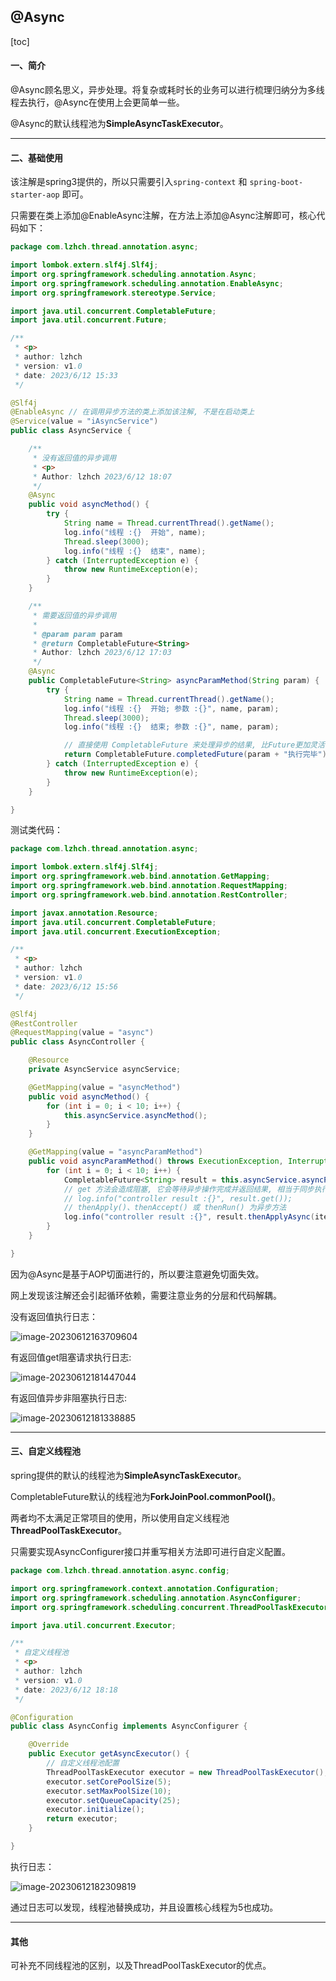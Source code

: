 ## @Async

[toc]

#### 一、简介

@Async顾名思义，异步处理。将复杂或耗时长的业务可以进行梳理归纳分为多线程去执行，@Async在使用上会更简单一些。

@Async的默认线程池为**SimpleAsyncTaskExecutor**。

---

#### 二、基础使用

该注解是spring3提供的，所以只需要引入`spring-context` 和 `spring-boot-starter-aop` 即可。

只需要在类上添加@EnableAsync注解，在方法上添加@Async注解即可，核心代码如下：

~~~java
package com.lzhch.thread.annotation.async;

import lombok.extern.slf4j.Slf4j;
import org.springframework.scheduling.annotation.Async;
import org.springframework.scheduling.annotation.EnableAsync;
import org.springframework.stereotype.Service;

import java.util.concurrent.CompletableFuture;
import java.util.concurrent.Future;

/**
 * <p>
 * author: lzhch
 * version: v1.0
 * date: 2023/6/12 15:33
 */

@Slf4j
@EnableAsync // 在调用异步方法的类上添加该注解, 不是在启动类上
@Service(value = "iAsyncService")
public class AsyncService {

    /**
     * 没有返回值的异步调用
     * <p>
     * Author: lzhch 2023/6/12 18:07
     */
    @Async
    public void asyncMethod() {
        try {
            String name = Thread.currentThread().getName();
            log.info("线程 :{}  开始", name);
            Thread.sleep(3000);
            log.info("线程 :{}  结束", name);
        } catch (InterruptedException e) {
            throw new RuntimeException(e);
        }
    }

    /**
     * 需要返回值的异步调用
     *
     * @param param param
     * @return CompletableFuture<String>
     * Author: lzhch 2023/6/12 17:03
     */
    @Async
    public CompletableFuture<String> asyncParamMethod(String param) {
        try {
            String name = Thread.currentThread().getName();
            log.info("线程 :{}  开始; 参数 :{}", name, param);
            Thread.sleep(3000);
            log.info("线程 :{}  结束; 参数 :{}", name, param);

            // 直接使用 CompletableFuture 来处理异步的结果, 比Future更加灵活
            return CompletableFuture.completedFuture(param + "执行完毕");
        } catch (InterruptedException e) {
            throw new RuntimeException(e);
        }
    }

}
~~~

测试类代码：

~~~java
package com.lzhch.thread.annotation.async;

import lombok.extern.slf4j.Slf4j;
import org.springframework.web.bind.annotation.GetMapping;
import org.springframework.web.bind.annotation.RequestMapping;
import org.springframework.web.bind.annotation.RestController;

import javax.annotation.Resource;
import java.util.concurrent.CompletableFuture;
import java.util.concurrent.ExecutionException;

/**
 * <p>
 * author: lzhch
 * version: v1.0
 * date: 2023/6/12 15:56
 */

@Slf4j
@RestController
@RequestMapping(value = "async")
public class AsyncController {

    @Resource
    private AsyncService asyncService;

    @GetMapping(value = "asyncMethod")
    public void asyncMethod() {
        for (int i = 0; i < 10; i++) {
            this.asyncService.asyncMethod();
        }
    }

    @GetMapping(value = "asyncParamMethod")
    public void asyncParamMethod() throws ExecutionException, InterruptedException {
        for (int i = 0; i < 10; i++) {
            CompletableFuture<String> result = this.asyncService.asyncParamMethod(String.valueOf(i));
            // get 方法会造成阻塞, 它会等待异步操作完成并返回结果, 相当于同步执行
            // log.info("controller result :{}", result.get());
            // thenApply()、thenAccept() 或 thenRun() 为异步方法
            log.info("controller result :{}", result.thenApplyAsync(item-> item));
        }
    }

}
~~~

因为@Async是基于AOP切面进行的，所以要注意避免切面失效。

网上发现该注解还会引起循环依赖，需要注意业务的分层和代码解耦。

没有返回值执行日志：

![image-20230612163709604](pic/image-20230612163709604.png)

有返回值get阻塞请求执行日志:

![image-20230612181447044](pic/image-20230612181447044.png)

有返回值异步非阻塞执行日志:

![image-20230612181338885](pic/image-20230612181338885.png)

---

#### 三、自定义线程池

spring提供的默认的线程池为**SimpleAsyncTaskExecutor**。

CompletableFuture默认的线程池为**ForkJoinPool.commonPool()**。

两者均不太满足正常项目的使用，所以使用自定义线程池**ThreadPoolTaskExecutor**。

只需要实现AsyncConfigurer接口并重写相关方法即可进行自定义配置。

~~~java
package com.lzhch.thread.annotation.async.config;

import org.springframework.context.annotation.Configuration;
import org.springframework.scheduling.annotation.AsyncConfigurer;
import org.springframework.scheduling.concurrent.ThreadPoolTaskExecutor;

import java.util.concurrent.Executor;

/**
 * 自定义线程池
 * <p>
 * author: lzhch
 * version: v1.0
 * date: 2023/6/12 18:18
 */

@Configuration
public class AsyncConfig implements AsyncConfigurer {

    @Override
    public Executor getAsyncExecutor() {
        // 自定义线程池配置
        ThreadPoolTaskExecutor executor = new ThreadPoolTaskExecutor();
        executor.setCorePoolSize(5);
        executor.setMaxPoolSize(10);
        executor.setQueueCapacity(25);
        executor.initialize();
        return executor;
    }

}
~~~

执行日志：

![image-20230612182309819](pic/image-20230612182309819.png)

通过日志可以发现，线程池替换成功，并且设置核心线程为5也成功。

---

#### 其他

可补充不同线程池的区别，以及ThreadPoolTaskExecutor的优点。


